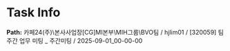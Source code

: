 # Task Info

**Path:** 카페24(주)\본사사업장\[CG]MI본부\MIH그룹\BVO팀 / hjlim01 / [320059] 팀 주간 업무 미팅 _ 주간미팅 / 2025-09-01_00-00-00


